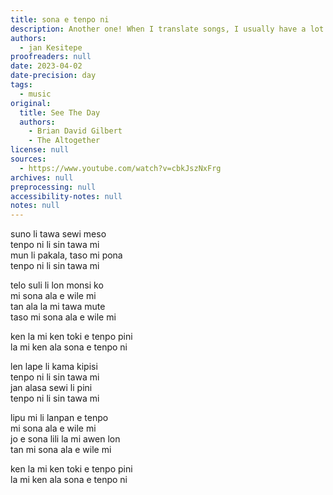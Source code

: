 ```yaml
---
title: sona e tenpo ni
description: Another one! When I translate songs, I usually have a lot of translation notes I want to share, but I feel like this one mostly just speaks for itself. The original is one of the few songs that can make me cry nearly every time I hear it.
authors:
  - jan Kesitepe
proofreaders: null
date: 2023-04-02
date-precision: day
tags:
  - music
original:
  title: See The Day
  authors:
    - Brian David Gilbert
    - The Altogether
license: null
sources:
  - https://www.youtube.com/watch?v=cbkJszNxFrg
archives: null
preprocessing: null
accessibility-notes: null
notes: null
---
```


suno li tawa sewi meso  
tenpo ni li sin tawa mi  
mun li pakala, taso mi pona  
tenpo ni li sin tawa mi

telo suli li lon monsi ko  
mi sona ala e wile mi  
tan ala la mi tawa mute  
taso mi sona ala e wile mi

ken la mi ken toki e tenpo pini  
la mi ken ala sona e tenpo ni

len lape li kama kipisi  
tenpo ni li sin tawa mi  
jan alasa sewi li pini  
tenpo ni li sin tawa mi

lipu mi li lanpan e tenpo  
mi sona ala e wile mi  
jo e sona lili la mi awen lon  
tan mi sona ala e wile mi

ken la mi ken toki e tenpo pini  
la mi ken ala sona e tenpo ni
